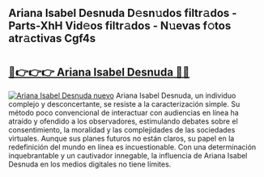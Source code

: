 ## Ariana Isabel Desnuda D𝚎sn𝚞dos filtr𝚊dos - Parts-XhH Vid𝚎os filtr𝚊dos - N𝚞evas f𝚘tos atr𝚊ctivas Cgf4s

# <h2><a href="http://mbdbf51.tromn.icu/?c=Ariana+Isabel+Desnuda">🔗👉👉👉 Ariana Isabel Desnuda 🔗🔗</a></h2>

[![Ariana Isabel Desnuda nuevo](https://i.imgur.com/pEAQMta.gif)](http://mbdbf51.tromn.icu/?c=Ariana+Isabel+Desnuda)
Ariana Isabel Desnuda, un individuo complejo y desconcertante, se resiste a la caracterización simple. Su método poco convencional de interactuar con audiencias en línea ha atraído y ofendido a los observadores, estimulando debates sobre el consentimiento, la moralidad y las complejidades de las sociedades virtuales. Aunque sus planes futuros no están claros, su papel en la redefinición del mundo en línea es incuestionable. Con una determinación inquebrantable y un cautivador innegable, la influencia de Ariana Isabel Desnuda en los medios digitales no tiene límites.
